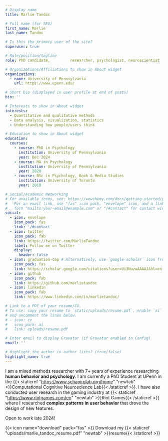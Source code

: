 ```yaml
---
# Display name
title: Marlie Tandoc

# Full name (for SEO)
first_name: Marlie
last_name: Tandoc

# Is this the primary user of the site?
superuser: true

# Role/position/tagline
role: PhD candidate,         researcher, psychologist, neuroscientist

# Organizations/Affiliations to show in About widget
organizations:
  - name: University of Pennsylvania
    url: https://www.upenn.edu/

# Short bio (displayed in user profile at end of posts)
bio: ''

# Interests to show in About widget
interests:
  - Quantitative and qualitative methods
  - Data analysis, visualization, statistics
  - Understanding how people/users think

# Education to show in About widget
education:
  courses:
    - course: PhD in Psychology
      institution: University of Pennsylvania
      year: Dec 2024
    - course: MA in Psychology
      institution: University of Pennsylvania
      year: 2020
    - course: BSc in Psychology, Book & Media Studies
      institution: University of Toronto
      year: 2018

# Social/Academic Networking
# For available icons, see: https://wowchemy.com/docs/getting-started/page-builder/#icons
#   For an email link, use "fas" icon pack, "envelope" icon, and a link in the
#   form "mailto:your-email@example.com" or "/#contact" for contact widget.
social:
  - icon: envelope
    icon_pack: fas
    link: '/#contact'
  - icon: twitter
    icon_pack: fab
    link: https://twitter.com/MarlieTandoc
    label: Follow me on Twitter
    display:
      header: false
  - icon: graduation-cap # Alternatively, use `google-scholar` icon from `ai` icon pack
    icon_pack: fas
    link: https://scholar.google.com/citations?user=Ui3NuzwAAAAJ&hl=en
  - icon: github
    icon_pack: fab
    link: https://github.com/marlietandoc
  - icon: linkedin
    icon_pack: fab
    link: https://www.linkedin.com/in/marlietandoc/

# Link to a PDF of your resume/CV.
# To use: copy your resume to `static/uploads/resume.pdf`, enable `ai` icons in `params.yaml`,
# and uncomment the lines below.
# - icon: cv
#   icon_pack: ai
#   link: uploads/resume.pdf

# Enter email to display Gravatar (if Gravatar enabled in Config)
email: ''

# Highlight the author in author lists? (true/false)
highlight_name: true
---
```


I am a mixed methods researcher with 7+ years of experience researching <strong>human behavior and psychology</strong>. I am currently a PhD Student at UPenn in the {{< staticref "https://www.schapirolab.org/home" "newtab" >}}Computational Cognitive Neuroscience Lab{{< /staticref >}}. I have also conducted user research in the gaming industry at {{< staticref "https://www.riotgames.com/en" "newtab" >}}Riot Games{{< /staticref >}} where I researched <strong> complex patterns in user behavior </strong> that drove the design of new features.

Open to work late 2024!

  {{< icon name="download" pack="fas" >}} Download my {{< staticref "uploads/marlie_tandoc_resume.pdf" "newtab" >}}resume{{< /staticref >}}  
  





  

